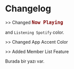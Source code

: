 # Changelog

<p> >> Changed <font face="tahoma" size="4" color="maroon">
<b><code>Now Playing</code></b></font></p>and <code>Listening Spotify</code> color.
<p> >> Changed App Accent Color
<p> >> Added Member List Feature

Burada bir yazı var.
